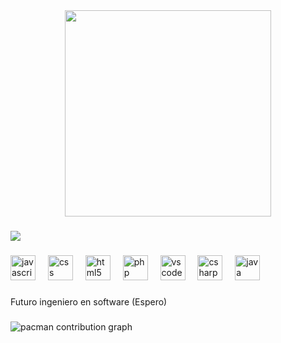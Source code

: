 <div align="center">
  <img height="330" src="https://imgsrv.crunchyroll.com/cdn-cgi/image/fit=cover,format=auto,quality=85,width=1920/keyart/GEXH3W2EZ-backdrop_wide"  />
</div>

###

<div>
  <img style="100%" src="https://capsule-render.vercel.app/api?type=cylinder&height=100&section=header&reversal=false&text=Hola%20soy%20Alejandro%F0%9F%91%BB&fontSize=70&fontColor=FFFFFF&fontAlign=50&fontAlignY=50&stroke=-&descSize=20&descAlign=50&descAlignY=50&theme=tokyonight"  />
</div>

###

<div align="left">
  <img src="https://cdn.jsdelivr.net/gh/devicons/devicon/icons/javascript/javascript-original.svg" height="40" alt="javascript logo"  />
  <img width="12" />
  <img src="https://cdn.jsdelivr.net/gh/devicons/devicon/icons/css3/css3-original.svg" height="40" alt="css logo"  />
  <img width="12" />
  <img src="https://cdn.jsdelivr.net/gh/devicons/devicon/icons/html5/html5-original.svg" height="40" alt="html5 logo"  />
  <img width="12" />
  <img src="https://cdn.jsdelivr.net/gh/devicons/devicon/icons/php/php-original.svg" height="40" alt="php logo"  />
  <img width="12" />
  <img src="https://cdn.jsdelivr.net/gh/devicons/devicon/icons/vscode/vscode-original.svg" height="40" alt="vscode logo"  />
  <img width="12" />
  <img src="https://cdn.jsdelivr.net/gh/devicons/devicon/icons/csharp/csharp-original.svg" height="40" alt="csharp logo"  />
  <img width="12" />
  <img src="https://cdn.jsdelivr.net/gh/devicons/devicon/icons/java/java-original.svg" height="40" alt="java logo"  />
</div>

###

<p align="left">Futuro ingeniero en software (Espero)</p>

###

<picture>
  <source media="(prefers-color-scheme: dark)" srcset="https://raw.githubusercontent.com/Alem556/Alem556/output/pacman-contribution-graph-dark.svg">
  <source media="(prefers-color-scheme: light)" srcset="https://raw.githubusercontent.com/Alem556/Alem556/output/pacman-contribution-graph.svg">
  <img alt="pacman contribution graph" src="https://raw.githubusercontent.com/Alem556/Alem556/output/pacman-contribution-graph.svg">
</picture>

###
